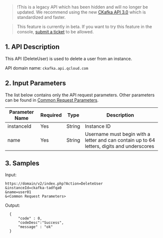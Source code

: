 >!This is a legacy API which has been hidden and will no longer be updated. We recommend using the new [CKafka API 3.0](https://intl.cloud.tencent.com/document/product/597/36407) which is standardized and faster.
>

> This feature is currently in beta. If you want to try this feature in the console, [submit a ticket](https://console.cloud.tencent.com/workorder/category) to be allowed.

## 1. API Description
This API (DeleteUser) is used to delete a user from an instance.

API domain name: `ckafka.api.qcloud.com`

## 2. Input Parameters

The list below contains only the API request parameters. Other parameters can be found in [Common Request Parameters](https://intl.cloud.tencent.com/document/product/406/5883).

| Parameter Name | Required | Type | Description |
| --- | --- | --- | --- |
| instanceId | Yes | String | Instance ID |
| name| Yes | String | Username must begin with a letter and can contain up to 64 letters, digits and underscores |

## 3. Samples

Input:

```
https://domain/v2/index.php?Action=DeleteUser
&instanceId=ckafka-tadfqa0
&name=user01
&<Common Request Parameters>
```

Output:

```
  {
      "code" : 0,
      "codeDesc":"Success",
      "message" : "ok"
  }

```
